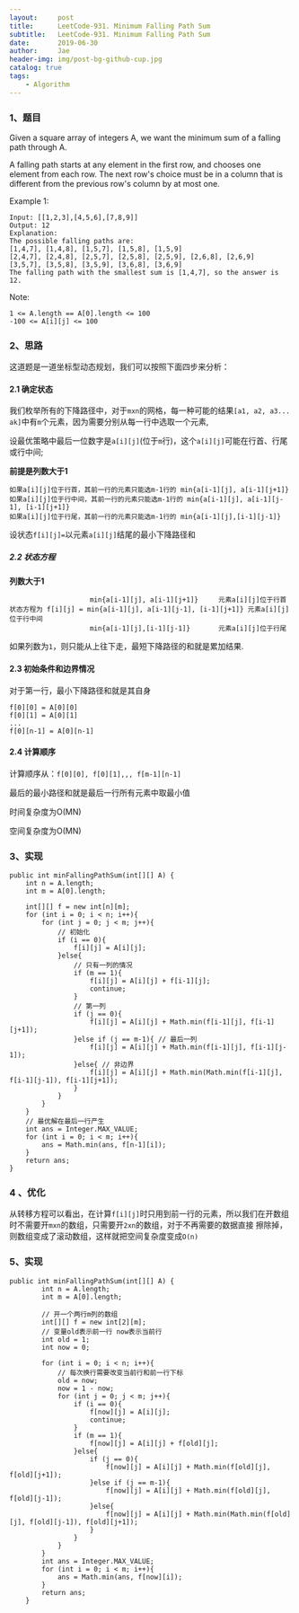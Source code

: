 ```yaml
---
layout:     post
title:      LeetCode-931. Minimum Falling Path Sum
subtitle:   LeetCode-931. Minimum Falling Path Sum
date:       2019-06-30
author:     Jae
header-img: img/post-bg-github-cup.jpg
catalog: true
tags:
    - Algorithm
---
```


### 1、题目

Given a square array of integers A, we want the minimum sum of a falling path through A.

A falling path starts at any element in the first row, and chooses one element from each row.  The next row's choice must be in a column that is different from the previous row's column by at most one.



Example 1:

    Input: [[1,2,3],[4,5,6],[7,8,9]]
    Output: 12
    Explanation:
    The possible falling paths are:
    [1,4,7], [1,4,8], [1,5,7], [1,5,8], [1,5,9]
    [2,4,7], [2,4,8], [2,5,7], [2,5,8], [2,5,9], [2,6,8], [2,6,9]
    [3,5,7], [3,5,8], [3,5,9], [3,6,8], [3,6,9]
    The falling path with the smallest sum is [1,4,7], so the answer is 12.



Note:

    1 <= A.length == A[0].length <= 100
    -100 <= A[i][j] <= 100


### 2、思路

这道题是一道坐标型动态规划，我们可以按照下面四步来分析：

#### 2.1 确定状态

我们枚举所有的下降路径中，对于```mxn```的网格，每一种可能的结果```[a1, a2, a3... ak]```中有```m```个元素，因为需要分别从每一行中选取一个元素,

设最优策略中最后一位数字是```a[i][j]```(位于```m```行)，这个```a[i][j]```可能在行首、行尾或行中间;

**前提是列数大于1**

    如果a[i][j]位于行首，其前一行的元素只能选m-1行的 min{a[i-1][j], a[i-1][j+1]}
    如果a[i][j]位于行中间，其前一行的元素只能选m-1行的 min{a[i-1][j], a[i-1][j-1], [i-1][j+1]}
    如果a[i][j]位于行尾，其前一行的元素只能选m-1行的 min{a[i-1][j],[i-1][j-1]}

设状态```f[i][j]=```以元素```a[i][j]```结尾的最小下降路径和

##### 2.2 状态方程

**列数大于1**

                        min{a[i-1][j], a[i-1][j+1]}     元素a[i][j]位于行首
    状态方程为 f[i][j] = min{a[i-1][j], a[i-1][j-1], [i-1][j+1]} 元素a[i][j]位于行中间
                        min{a[i-1][j],[i-1][j-1]}       元素a[i][j]位于行尾

如果列数为```1```，则只能从上往下走，最短下降路径的和就是累加结果.

#### 2.3 初始条件和边界情况

对于第一行，最小下降路径和就是其自身

    f[0][0] = A[0][0]
    f[0][1] = A[0][1]
    ...
    f[0][n-1] = A[0][n-1]

#### 2.4 计算顺序

计算顺序从：```f[0][0], f[0][1],,, f[m-1][n-1]```

最后的最小路径和就是最后一行所有元素中取最小值

时间复杂度为O(MN)

空间复杂度为O(MN)

### 3、实现

    public int minFallingPathSum(int[][] A) {
        int n = A.length;
        int m = A[0].length;

        int[][] f = new int[n][m];
        for (int i = 0; i < n; i++){
            for (int j = 0; j < m; j++){
                // 初始化
                if (i == 0){
                    f[i][j] = A[i][j];
                }else{
                    // 只有一列的情况
                    if (m == 1){
                        f[i][j] = A[i][j] + f[i-1][j];
                        continue;
                    }
                    // 第一列
                    if (j == 0){
                        f[i][j] = A[i][j] + Math.min(f[i-1][j], f[i-1][j+1]);
                    }else if (j == m-1){ // 最后一列
                        f[i][j] = A[i][j] + Math.min(f[i-1][j], f[i-1][j-1]);
                    }else{ // 非边界
                        f[i][j] = A[i][j] + Math.min(Math.min(f[i-1][j], f[i-1][j-1]), f[i-1][j+1]);
                    }
                }
            }
        }
        // 最优解在最后一行产生
        int ans = Integer.MAX_VALUE;
        for (int i = 0; i < m; i++){
            ans = Math.min(ans, f[n-1][i]);
        }
        return ans;
    }

### 4 、优化

从转移方程可以看出，在计算```f[i][j]```时只用到前一行的元素，所以我们在开数组时不需要开```mxn```的数组，只需要开```2xn```的数组，对于不再需要的数据直接
擦除掉，则数组变成了滚动数组，这样就把空间复杂度变成```O(n)```

### 5、实现

    public int minFallingPathSum(int[][] A) {
            int n = A.length;
            int m = A[0].length;

            // 开一个两行m列的数组
            int[][] f = new int[2][m];
            // 变量old表示前一行 now表示当前行
            int old = 1;
            int now = 0;

            for (int i = 0; i < n; i++){
                // 每次换行需要改变当前行和前一行下标
                old = now;
                now = 1 - now;
                for (int j = 0; j < m; j++){
                    if (i == 0){
                        f[now][j] = A[i][j];
                        continue;
                    }
                    if (m == 1){
                        f[now][j] = A[i][j] + f[old][j];
                    }else{
                        if (j == 0){
                            f[now][j] = A[i][j] + Math.min(f[old][j], f[old][j+1]);
                        }else if (j == m-1){
                            f[now][j] = A[i][j] + Math.min(f[old][j], f[old][j-1]);
                        }else{
                            f[now][j] = A[i][j] + Math.min(Math.min(f[old][j], f[old][j-1]), f[old][j+1]);
                        }
                    }
                }
            }
            int ans = Integer.MAX_VALUE;
            for (int i = 0; i < m; i++){
                ans = Math.min(ans, f[now][i]);
            }
            return ans;
        }
